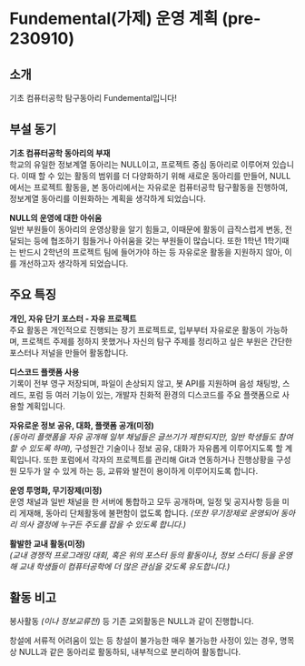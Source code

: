 # Fundemental(가제) 운영 계획 (pre-230910)

## 소개  
기초 컴퓨터공학 탐구동아리 Fundemental입니다!

## 부설 동기  
**기초 컴퓨터공학 동아리의 부재**  
학교의 유일한 정보계열 동아리는 NULL이고, 프로젝트 중심 동아리로 이루어져 있습니다. 이때 할 수 있는 활동의 범위를 더 다양화하기 위해 새로운 동아리를 만들어, NULL에서는 프로젝트 활동을, 본 동아리에서는 자유로운 컴퓨터공학 탐구활동을 진행하여, 정보계열 동아리를 이원화하는 계획을 생각하게 되었습니다.

**NULL의 운영에 대한 아쉬움**  
일반 부원들이 동아리의 운영상황을 알기 힘들고, 이때문에 활동이 급작스럽게 변동, 전달되는 등에 협조하기 힘들거나 아쉬움을 갖는 부원들이 많습니다. 또한 1학년 1학기때는 반드시 2학년의 프로젝트 팀에 들어가야 하는 등 자유로운 활동을 지원하지 않아, 이를 개선하고자 생각하게 되었습니다.

## 주요 특징  
**개인, 자유 단기 포스터 - 자유 프로젝트**  
주요 활동은 개인적으로 진행되는 장기 프로젝트로, 입부부터 자유로운 활동이 가능하며, 프로젝트 주제를 정하지 못했거나 자신의 탐구 주제를 정리하고 싶은 부원은 간단한 포스터나 저널을 만들어 활동합니다.

**디스코드 플랫폼 사용**  
기록이 전부 영구 저장되며, 파일이 손상되지 않고, 봇 API를 지원하며 음성 채팅방, 스레드, 포럼 등 여러 기능이 있는, 개발자 친화적 환경의 디스코드를 주요 플랫폼으로 사용할 계획입니다.

**자유로운 정보 공유, 대화, 플랫폼 공개(미정)**  
*(동아리 플랫폼을 자유 공개해 일부 채널들은 글쓰기가 제한되지만, 일반 학생들도 참여할 수 있도록 하며),* 구성원간 기술이나 정보 공유, 대화가 자유롭게 이루어지도록 할 계획입니다. 또한 포럼에서 각자의 프로젝트를 관리해 Git과 연동하거나 진행상황을 구성원 모두가 알 수 있게 하는 등, 교류와 발전이 용이하게 이루어지도록 합니다.

**운영 투명화, 무기장제(미정)**   
운영 채널과 일반 채널을 한 서버에 통합하고 모두 공개하며, 일정 및 공지사항 등을 미리 게재해, 동아리 단체활동에 불편함이 없도록 합니다. *(또한 무기장제로 운영되어 동아리 의사 결정에 누구든 주도를 잡을 수 있도록 합니다.)*

**활발한 교내 활동(미정)**  
*(교내 경쟁적 프로그래밍 대회, 혹은 위의 포스터 등의 활동이나, 정보 스터디 등을 운영해 교내 학생들이 컴퓨터공학에 더 많은 관심을 갖도록 유도합니다.)*

## 활동 비고  
봉사활동 *(이나 정보교류전)* 등 기존 교외활동은 NULL과 같이 진행합니다.   

창설에 서류적 어려움이 있는 등 창설이 불가능한 매우 불가능한 사정이 있는 경우, 명목상 NULL과 같은 동아리로 활동하되, 내부적으로 분리하여 활동합니다.
